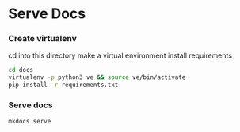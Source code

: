 # Serve Docs

### Create virtualenv
cd into this directory
make a virtual environment
install requirements
```bash
cd docs
virtualenv -p python3 ve && source ve/bin/activate
pip install -r requirements.txt
```

### Serve docs
```bash
mkdocs serve
```